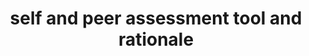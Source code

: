 ---
layout: external
redirect_url: https://khofstadter.com/assets/doc/Hofstadter-2019-self-and-peer-assessment-tool-and-rationale.pdf
title: self and peer assessment tool and rationale 
categories: writing
tags: [writing, teaching]
short: An online tool to help students become active participants in the process of self and peer assessment.
---
